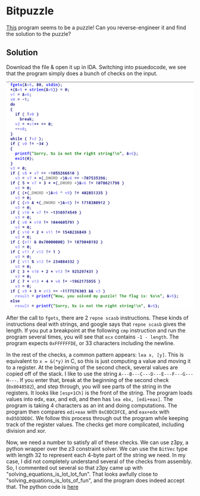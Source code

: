 Bitpuzzle
====

[This](https://picoctf.com/problem-static/reversing/bitpuzzle/bitpuzzle) program seems to be a puzzle! Can you reverse-engineer it and find the solution to the puzzle?

Solution
----

Download the file & open it up in IDA. Switching into psuedocode, we see that the program simply does a bunch of checks on the input. 

![](bitpuzzle-ida.png)

After the call to `fgets`, there are 2 `repne scasb` instructions. These kinds of instructions deal with strings, and google says that `repne scasb` gives the length. If you put a breakpoint at the following `cmp` instruction and run the program several times, you will see that `ecx` contains `-1 - length`. The program expects `0xFFFFFFDE`, or 33 characters including the newline.

In the rest of the checks, a common pattern appears: `lea x, [y]`. This is equivalent to `x = &(*y)` in C, so this is just computing a value and moving it to a register. At the beginning of the second check, several values are copied off of the stack. I like to use the string `A---B---C---D---E---F---G---H---`. If you enter that, break at the beginning of the second check (`0x8048582`), and step through, you will see parts of the string in the registers. It looks like `[esp+1Ch]` is the front of the string. The program loads values into edx, eax, and edi, and then has `lea ebx, [edi+eax]`. The program is taking 4 characters as an int and doing computations. The program then compares `edi+eax` with `0xC0DCDFCE`, and `eax+edx` with `0xD5D3DDDC`. We follow this process through out the program while keeping track of the register values. The checks get more complicated, including division and xor.
 
Now, we need a number to satisfy all of these checks. We can use z3py, a python wrapper over the z3 constraint solver. We can use the `BitVec` type with length 32 to represent each 4-byte part of the string we need. In my case, I did not completely understand several of the checks from assembly. So, I commented out several so that z3py came up with "solving_equations_is_lot_lot_fun". That looks awfully close to "solving_equations_is_lots_of_fun", and the program does indeed accept that. The python code is [here](../solutions/bitpuzzle.py)
